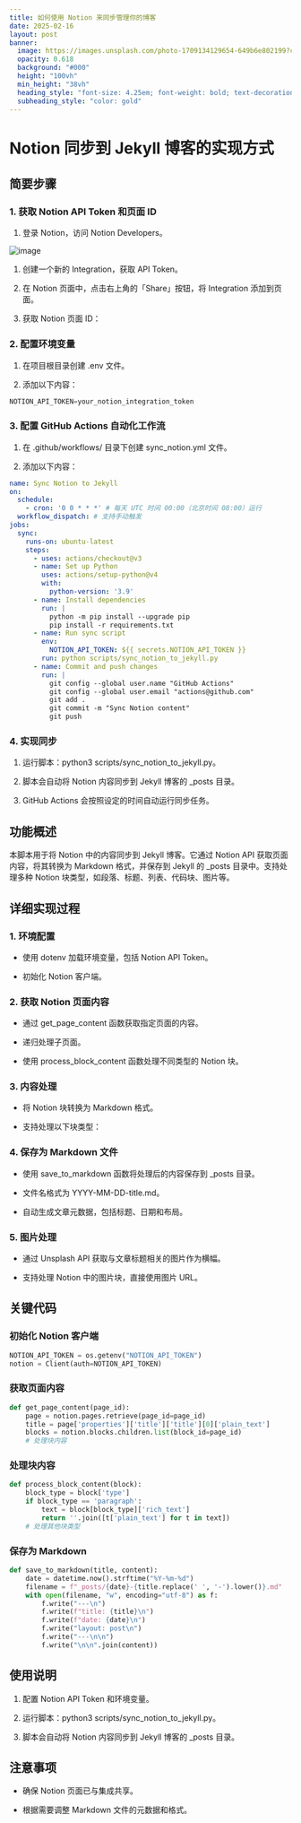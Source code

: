 ```yaml
---
title: 如何使用 Notion 来同步管理你的博客
date: 2025-02-16
layout: post
banner:
  image: https://images.unsplash.com/photo-1709134129654-649b6e802199?crop=entropy&cs=tinysrgb&fit=max&fm=jpg&ixid=M3w2OTIwMzJ8MHwxfHJhbmRvbXx8fHx8fHx8fDE3Mzk3NDQxOTB8&ixlib=rb-4.0.3&q=80&w=1080
  opacity: 0.618
  background: "#000"
  height: "100vh"
  min_height: "38vh"
  heading_style: "font-size: 4.25em; font-weight: bold; text-decoration: underline"
  subheading_style: "color: gold"
---
```


# Notion 同步到 Jekyll 博客的实现方式

## 简要步骤

### 1. 获取 Notion API Token 和页面 ID

1. 登录 Notion，访问 Notion Developers。

![image](https://prod-files-secure.s3.us-west-2.amazonaws.com/a7a0cc5a-89b9-4cda-8686-1fba0ca52f40/d19c1afe-dea5-4312-9333-786b0ba83054/image.png?X-Amz-Algorithm=AWS4-HMAC-SHA256&X-Amz-Content-Sha256=UNSIGNED-PAYLOAD&X-Amz-Credential=ASIAZI2LB466QR7DNZEO%2F20250216%2Fus-west-2%2Fs3%2Faws4_request&X-Amz-Date=20250216T221630Z&X-Amz-Expires=3600&X-Amz-Security-Token=IQoJb3JpZ2luX2VjED0aCXVzLXdlc3QtMiJIMEYCIQCmHdoymjaoYnzJ9VV%2BkzZRA0mCry0QSBVdC%2Fm07tMY7AIhALkAfpNJNu2EbxLZKA26u6prVnmPwtb66fJ3SonFwd8FKv8DCGYQABoMNjM3NDIzMTgzODA1Igzu0%2FacNlEYflybSPQq3AMHislqQxQLVvPvgSZ2CyfMiRXNIdwpSIJSlcdnb%2BM7ueSSn2U7kod%2BDxo9Xw0SKLUklLGJVO0iUr88FZm3gVoSVfWuOnJQhwJtBqUjv3V%2FycGuyBMO4B9FYu75V9T5AnciuSth42hd7BuixYR6AF8W3bw63y%2BWFVv7gOQu3xf5%2Fqpc00lFED5x5j5OAm8kM5vribgN84xrHD5Er5PZyEd4P%2Bc5MVxPiO6aLQ%2BK9%2BZId6xCD2cj06Uw%2BVlMAUdXGmmAu%2FMEjKR%2FFjYQ3nDs0yFkmMJvGnmk6Eh6DrstuiMAgRs7wwMMqkDlFV%2FD4RdPjn95FSSmxNr1VPW7kvETk0lynS7kbIigtVfbvu6u3DVtpP8RKHUbimAi97go%2F71mhp%2FlXKOTPMwY%2F3Do1XHOLRIDed5%2F0T7oOSSeuDf6K%2F95Q3i1MlKe3M4O24Kr8dfCs0pZv0eSeWrOzvW%2BhAJmJYzwxBHrD%2B7o10TXjZWbg7r3GquDug17evBD2gZ%2BKxzebsJuxK6xThcPAzv%2FpDxWl%2FA%2FuLTmwYX4Bl54V0MOyJfjnFBlGW4xqvrQIuvyZSc6hrjYRL8UqnPNcyNKmyBnROKAcbeSLxnE1xzC7eNunVvx8AFVOhjhOVJJSrm0WTDHpMm9BjqkAYrFhK1LxcdQlF1SCx5UJjeTQ6m7Jzfc4MWvsBAZos8ej1BPHQNuFwdYSO9wZxDAsrewKeGYNwIT9%2FEfDsdsFtQp5UjMZ8a6IbdCFGccx4ObpxxMLy1AMuYdY1yYMLSMnwgKTiHhybzBRWlNBlCFjJpKtqEPABDR8Rx2cMD1eNOEFB8hw8o7zez%2BpWCQDFY6fuCnatwnWrBbCPs%2F3sBuY943ZtgY&X-Amz-Signature=2b5646ca97143231e81fb2cf0dca52377456f4a06fad7aa08b4d1dd285c87799&X-Amz-SignedHeaders=host&x-id=GetObject)

1. 创建一个新的 Integration，获取 API Token。

1. 在 Notion 页面中，点击右上角的「Share」按钮，将 Integration 添加到页面。

1. 获取 Notion 页面 ID：


### 2. 配置环境变量

1. 在项目根目录创建 .env 文件。

1. 添加以下内容：

```javascript
NOTION_API_TOKEN=your_notion_integration_token
```

### 3. 配置 GitHub Actions 自动化工作流

1. 在 .github/workflows/ 目录下创建 sync_notion.yml 文件。

1. 添加以下内容：

```yaml
name: Sync Notion to Jekyll
on:
  schedule:
    - cron: '0 0 * * *' # 每天 UTC 时间 00:00（北京时间 08:00）运行
  workflow_dispatch: # 支持手动触发
jobs:
  sync:
    runs-on: ubuntu-latest
    steps:
      - uses: actions/checkout@v3
      - name: Set up Python
        uses: actions/setup-python@v4
        with:
          python-version: '3.9'
      - name: Install dependencies
        run: |
          python -m pip install --upgrade pip
          pip install -r requirements.txt
      - name: Run sync script
        env:
          NOTION_API_TOKEN: ${{ secrets.NOTION_API_TOKEN }}
        run: python scripts/sync_notion_to_jekyll.py
      - name: Commit and push changes
        run: |
          git config --global user.name "GitHub Actions"
          git config --global user.email "actions@github.com"
          git add .
          git commit -m "Sync Notion content"
          git push
```

### 4. 实现同步

1. 运行脚本：python3 scripts/sync_notion_to_jekyll.py。

1. 脚本会自动将 Notion 内容同步到 Jekyll 博客的 _posts 目录。

1. GitHub Actions 会按照设定的时间自动运行同步任务。

## 功能概述

本脚本用于将 Notion 中的内容同步到 Jekyll 博客。它通过 Notion API 获取页面内容，将其转换为 Markdown 格式，并保存到 Jekyll 的 _posts 目录中。支持处理多种 Notion 块类型，如段落、标题、列表、代码块、图片等。

## 详细实现过程

### 1. 环境配置

- 使用 dotenv 加载环境变量，包括 Notion API Token。

- 初始化 Notion 客户端。

### 2. 获取 Notion 页面内容

- 通过 get_page_content 函数获取指定页面的内容。

- 递归处理子页面。

- 使用 process_block_content 函数处理不同类型的 Notion 块。

### 3. 内容处理

- 将 Notion 块转换为 Markdown 格式。

- 支持处理以下块类型：


### 4. 保存为 Markdown 文件

- 使用 save_to_markdown 函数将处理后的内容保存到 _posts 目录。

- 文件名格式为 YYYY-MM-DD-title.md。

- 自动生成文章元数据，包括标题、日期和布局。

### 5. 图片处理

- 通过 Unsplash API 获取与文章标题相关的图片作为横幅。

- 支持处理 Notion 中的图片块，直接使用图片 URL。

## 关键代码

### 初始化 Notion 客户端

```python
NOTION_API_TOKEN = os.getenv("NOTION_API_TOKEN")
notion = Client(auth=NOTION_API_TOKEN)
```

### 获取页面内容

```python
def get_page_content(page_id):
    page = notion.pages.retrieve(page_id=page_id)
    title = page['properties']['title']['title'][0]['plain_text']
    blocks = notion.blocks.children.list(block_id=page_id)
    # 处理块内容
```

### 处理块内容

```python
def process_block_content(block):
    block_type = block['type']
    if block_type == 'paragraph':
        text = block[block_type]['rich_text']
        return ''.join([t['plain_text'] for t in text])
    # 处理其他块类型
```

### 保存为 Markdown

```python
def save_to_markdown(title, content):
    date = datetime.now().strftime("%Y-%m-%d")
    filename = f"_posts/{date}-{title.replace(' ', '-').lower()}.md"
    with open(filename, "w", encoding="utf-8") as f:
        f.write("---\n")
        f.write(f"title: {title}\n")
        f.write(f"date: {date}\n")
        f.write("layout: post\n")
        f.write("---\n\n")
        f.write("\n\n".join(content))
```

## 使用说明

1. 配置 Notion API Token 和环境变量。

1. 运行脚本：python3 scripts/sync_notion_to_jekyll.py。

1. 脚本会自动将 Notion 内容同步到 Jekyll 博客的 _posts 目录。

## 注意事项

- 确保 Notion 页面已与集成共享。

- 根据需要调整 Markdown 文件的元数据和格式。